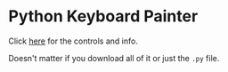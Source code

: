 # Python Keyboard Painter
Click [here](https://docs.google.com/document/d/1morGD1EeiAVcL8k_CFu4lBFH8nyiWt9dDluY6damg4Q/edit?usp=sharing) for the controls and info.

Doesn't matter if you download all of it or just the `.py` file.
